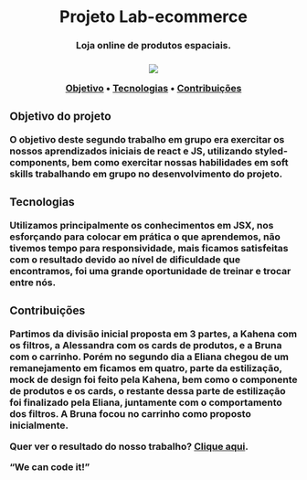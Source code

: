 <h1 align="center">Projeto Lab-ecommerce</h1>
<h3 align="center">Loja online de produtos espaciais.<h3>
<div align="center"> <img src="https://img.shields.io/badge/-React-9cf"></div>
<p align="center">
 <a href="#objetivo">Objetivo</a> • 
 <a href="#tecnologias">Tecnologias</a> • 
 <a href="#contribuicao">Contribuições</a> 
</p>

<div id="objetivo">
<h3>Objetivo do projeto</h3>
<p>O objetivo deste segundo trabalho em grupo era exercitar os nossos aprendizados iniciais de react e JS, utilizando styled-components, bem como exercitar nossas habilidades em soft skills trabalhando em grupo no desenvolvimento do projeto.</p>
</div>

<div id="tecnologias">
<h3>Tecnologias</h3>
<p>Utilizamos principalmente os conhecimentos em JSX, nos esforçando para colocar em prática o que aprendemos, não tivemos tempo para responsividade, mais ficamos satisfeitas com o resultado devido ao nível de dificuldade que encontramos, foi uma grande oportunidade de treinar e trocar entre nós.</p>
</div>

<div id="contribuicao">
<h3>Contribuições</h3>
<p>Partimos da divisão inicial proposta em 3 partes, a Kahena com os filtros, a Alessandra com os cards de produtos, e a Bruna com o carrinho. Porém no segundo dia a Eliana chegou de um remanejamento em ficamos em quatro, parte da estilização, mock de design foi feito pela Kahena, bem como o componente de produtos e os cards, o restante dessa parte de estilização foi finalizado pela Eliana, juntamente com o comportamento dos filtros. A Bruna focou no carrinho como proposto inicialmente.</p>
</div>
 
<p>Quer ver o resultado do nosso trabalho? <a href="quizzical-library.surge.sh" target="_blank">Clique aqui</a>.</p>

<p>“We can code it!”</p>
